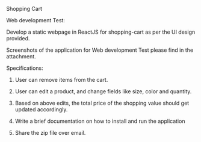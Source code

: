 Shopping Cart

Web development Test:

Develop a static webpage in ReactJS for shopping-cart as per the UI design provided.

Screenshots of the application for Web development Test please find in the attachment.



Specifications:

1. User can remove items from the cart.

2. User can edit a product, and change fields like size, color and quantity.

3. Based on above edits, the total price of the shopping value should get updated accordingly.

4. Write a brief documentation on how to install and run the application

5. Share the zip file over email.
